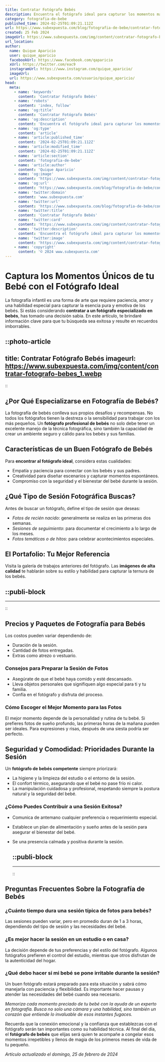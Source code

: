 ```yaml
---
title: Contratar Fotógrafo Bebés
description: Encuentra el fotógrafo ideal para capturar los momentos más dulces de tu bebé. Calidad y sensibilidad en cada toma. ¡Recuerdos para toda la vida!
category: fotografia-de-bebe
published_time: 2024-02-25T01:09:21.112Z
url: https://www.subexpuesta.com/blog/fotografia-de-bebe/contratar-fotografo-bebes
created: 25 Feb 2024
imageUrl: https://www.subexpuesta.com/img/content/contratar-fotografo-bebes_1.webp
url_location:
author:
  name: Quique Aparicio
  user: quique_aparicio
  facebookUrl: https://www.facebook.com/qaparicio
  xUrl: https://twitter.com/eac9
  instagramUrl: https://www.instagram.com/quique_aparicio/
  imageUrl: 
  url: https://www.subexpuesta.com/usuario/quique_aparicio/
head:
  meta:
    - name: 'keywords'
      content: 'Contratar Fotógrafo Bebés'
    - name: 'robots'
      content: 'index, follow'
    - name: 'og:title'
      content: 'Contratar Fotógrafo Bebés'
    - name: 'og:description'
      content: 'Encuentra el fotógrafo ideal para capturar los momentos más dulces de tu bebé. Calidad y sensibilidad en cada toma. ¡Recuerdos para toda la vida!'
    - name: 'og:type'
      content: 'article'
    - name: 'article:published_time'
      content: '2024-02-25T01:09:21.112Z'
    - name: 'article:modified_time'
      content: '2024-02-25T01:09:21.112Z'
    - name: 'article:section'
      content: 'fotografia-de-bebe'
    - name: 'article:author'
      content: 'Quique Aparicio'
    - name: 'og:image'
      content: 'https://www.subexpuesta.com/img/content/contratar-fotografo-bebes_1.webp'
    - name: 'og:url'
      content: 'https://www.subexpuesta.com/blog/fotografia-de-bebe/contratar-fotografo-bebes'
    - name: 'twitter:domain'
      content: 'www.subexpuesta.com'
    - name: 'twitter:url'
      content: 'https://www.subexpuesta.com/blog/fotografia-de-bebe/contratar-fotografo-bebes'
    - name: 'twitter:title'
      content: 'Contratar Fotógrafo Bebés'
    - name: 'twitter:card'
      content: 'https://www.subexpuesta.com/img/content/contratar-fotografo-bebes_1.webp'
    - name: 'twitter:description'
      content: 'Encuentra el fotógrafo ideal para capturar los momentos más dulces de tu bebé. Calidad y sensibilidad en cada toma. ¡Recuerdos para toda la vida!'
    - name: 'twitter:image'
      content: 'https://www.subexpuesta.com/img/content/contratar-fotografo-bebes_1.webp'
    - name: 'copyright'
      content: '© 2024 www.subexpuesta.com'
---
```

# Captura los Momentos Únicos de tu Bebé con el Fotógrafo Ideal

La fotografía infantil es una forma de arte que requiere paciencia, amor y una habilidad especial para capturar la esencia pura y emotiva de los bebés. Si estás considerando **contratar a un fotógrafo especializado en bebés**, has tomado una decisión sabia. En este artículo, te brindaré información clave para que tu búsqueda sea exitosa y resulte en recuerdos imborrables.


::photo-article
---
title: Contratar Fotógrafo Bebés
imageurl: https://www.subexpuesta.com/img/content/contratar-fotografo-bebes_1.webp
---
::


## ¿Por Qué Especializarse en Fotografía de Bebés?

La fotografía de bebés conlleva sus propios desafíos y recompensas. No todos los fotógrafos tienen la destreza o la sensibilidad para trabajar con los más pequeños. Un **fotógrafo profesional de bebés** no solo debe tener un excelente manejo de la técnica fotográfica, sino también la capacidad de crear un ambiente seguro y cálido para los bebés y sus familias.

## Características de un Buen Fotógrafo de Bebés

Para **encontrar al fotógrafo ideal**, considera estas cualidades:

- Empatía y paciencia para conectar con los bebés y sus padres.
- Creatividad para diseñar escenarios y capturar momentos espontáneos.
- Compromiso con la seguridad y el bienestar del bebé durante la sesión.

## ¿Qué Tipo de Sesión Fotográfica Buscas?

Antes de buscar un fotógrafo, define el tipo de sesión que deseas:

- _Fotos de recién nacido_: generalmente se realiza en las primeras dos semanas.
- _Sesiones de seguimiento_: para documentar el crecimiento a lo largo de los meses.
- _Fotos temáticas o de hitos_: para celebrar acontecimientos especiales.

## El Portafolio: Tu Mejor Referencia

Visita la galería de trabajos anteriores del fotógrafo. Las **imágenes de alta calidad** te hablarán sobre su estilo y habilidad para capturar la ternura de los bebés. 


  ::publi-block
  ---
  ---
  ::
  
  
## Precios y Paquetes de Fotografía para Bebés

Los costos pueden variar dependiendo de:

- Duración de la sesión.
- Cantidad de fotos entregadas.
- Extras como atrezo o vestuario.

### Consejos para Preparar la Sesión de Fotos

- Asegúrate de que el bebé haya comido y esté descansado.
- Lleva objetos personales que signifiquen algo especial para ti y tu familia.
- Confía en el fotógrafo y disfruta del proceso.

### Cómo Escoger el Mejor Momento para las Fotos

El mejor momento depende de la personalidad y rutina de tu bebé. Si prefieres fotos de sueño profundo, las primeras horas de la mañana pueden ser ideales. Para expresiones y risas, después de una siesta podría ser perfecto.

## Seguridad y Comodidad: Prioridades Durante la Sesión

Un **fotógrafo de bebés competente** siempre priorizará:

- La higiene y la limpieza del estudio o el entorno de la sesión.
- El confort térmico, asegurando que el bebé no pase frío ni calor.
- La manipulación cuidadosa y profesional, respetando siempre la postura natural y la seguridad del bebé.

### ¿Cómo Puedes Contribuir a una Sesión Exitosa?

- Comunica de antemano cualquier preferencia o requerimiento especial.
- Establece un plan de alimentación y sueño antes de la sesión para asegurar el bienestar del bebé.
- Se una presencia calmada y positiva durante la sesión.


  ::publi-block
  ---
  ---
  ::
  
  
## Preguntas Frecuentes Sobre la Fotografía de Bebés

### ¿Cuánto tiempo dura una sesión típica de fotos para bebés?
Las sesiones pueden variar, pero en promedio duran de 1 a 3 horas, dependiendo del tipo de sesión y las necesidades del bebé.

### ¿Es mejor hacer la sesión en un estudio o en casa?
La decisión depende de tus preferencias y del estilo del fotógrafo. Algunos fotógrafos prefieren el control del estudio, mientras que otros disfrutan de la autenticidad del hogar.

### ¿Qué debo hacer si mi bebé se pone irritable durante la sesión?
Un buen fotógrafo estará preparado para esta situación y sabrá cómo manejarla con paciencia y flexibilidad. Es importante hacer pausas y atender las necesidades del bebé cuando sea necesario.

_Memoriza cada momento preciado de tu bebé con la ayuda de un experto en fotografía. Busca no solo una cámara y una habilidad, sino también un corazón que entiende lo invaluable de esos instantes fugaces._

Recuerda que la conexión emocional y la confianza que establezcas con el fotógrafo serán tan importantes como su habilidad técnica. Al final del día, el **fotógrafo de bebés** que elijas será quien te acompañe a congelar esos momentos irrepetibles y llenos de magia de los primeros meses de vida de tu pequeño.

_Artículo actualizado el domingo, 25 de febrero de 2024_